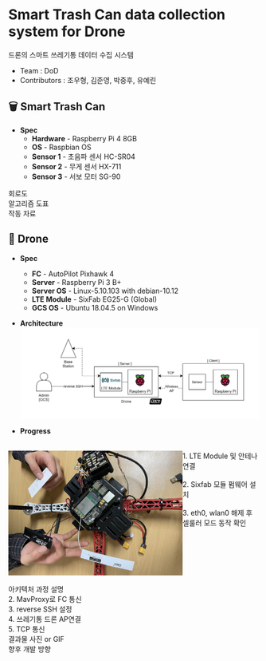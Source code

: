 # Smart Trash Can data collection system for Drone
드론의 스마트 쓰레기통 데이터 수집 시스템<br>
- Team : DoD<br>
- Contributors : 조우형, 김준영, 박중후, 유예린<br>

## 🗑 Smart Trash Can
- **Spec**
  - **Hardware** - Raspberry Pi 4 8GB
  - **OS** - Raspbian OS
  - **Sensor 1** - 초음파 센서 HC-SR04
  - **Sensor 2** - 무게 센서 HX-711
  - **Sensor 3** - 서보 모터 SG-90

회로도<br>
알고리즘 도표<br>
작동 자료<br>

## 🚁 Drone
- **Spec**
  - **FC** - AutoPilot Pixhawk 4
  - **Server** - Raspberry Pi 3 B+
  - **Server OS** - Linux-5.10.103 with debian-10.12
  - **LTE Module** - SixFab EG25-G (Global)
  - **GCS OS** - Ubuntu 18.04.5 on Windows

- **Architecture**
![Architecture](/docs/img/drone/architecture_basic.PNG)

- **Progress**
<br>
<img align="left" width="350" height="250" src="/docs/img/drone/connect_LTE_Module.jpg">
1. LTE Module 및 안테나 연결<br><br>
2. Sixfab 모듈 펌웨어 설치<br><br>
3. eth0, wlan0 해제 후 셀룰러 모드 동작 확인<br><br>
<br clear="left"/>




<br>
아키텍처 과정 설명<br>
2. MavProxy로 FC 통신<br>
3. reverse SSH 설정<br>
4. 쓰레기통 드론 AP연결<br>
5. TCP 통신<br>
결과물 사진 or GIF<br>
향후 개발 방향
